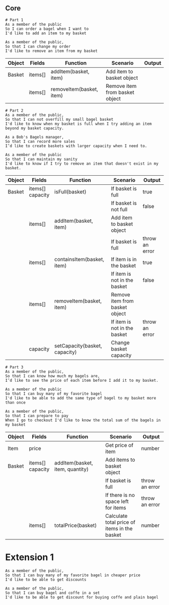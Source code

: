 ## Core

```
# Part 1
As a member of the public
So I can order a bagel when I want to
I'd like to add an item to my basket

As a member of the public,
So that I can change my order
I'd like to remove an item from my basket
```

| Object | Fields  | Function                 | Scenario                       | Output |
|--------|---------|--------------------------|--------------------------------|--------|
| Basket | items[] | addItem(basket, item)    | Add item to basket object      |        |
|        | items[] | removeItem(basket, item) | Remove item from basket object |        |

```
# Part 2
As a member of the public,
So that I can not overfill my small bagel basket
I'd like to know when my basket is full when I try adding an item beyond my basket capacity.

As a Bob's Bagels manager,
So that I can record more sales
I’d like to create baskets with larger capacity when I need to.

As a member of the public
So that I can maintain my sanity
I'd like to know if I try to remove an item that doesn't exist in my basket. 
```

| Object | Fields               | Function                      | Scenario                       | Output         |
|--------|----------------------|-------------------------------|--------------------------------|----------------|
| Basket | items[]<br/>capacity | isFull(basket)                | If basket is full              | true           |
|        |                      |                               | If basket is not full          | false          |
|        | items[]              | addItem(basket, item)         | Add item to basket object      |                |
|        |                      |                               | If basket is full              | throw an error |
|        | items[]              | containsItem(basket, item)    | If item is in the basket       | true           |
|        |                      |                               | If item is not in the basket   | false          |
|        | items[]              | removeItem(basket, item)      | Remove item from basket object |                |
|        |                      |                               | If item is not in the basket   | throw an error |
|        | capacity             | setCapacity(basket, capacity) | Change basket capacity         |                |

```
# Part 3
As a member of the public,
So that I can know how much my bagels are,
I’d like to see the price of each item before I add it to my basket.

As a member of the public
So that I can buy many of my favorite bagel
I'd like to be able to add the same type of bagel to my basket more than once

As a member of the public,
So that I can prepare to pay
When I go to checkout I'd like to know the total sum of the bagels in my basket
```

| Object | Fields               | Function                        | Scenario                                     | Output         |
|--------|----------------------|---------------------------------|----------------------------------------------|----------------|
| Item   | price                |                                 | Get price of item                            | number         |
| Basket | items[]<br/>capacity | addItem(basket, item, quantity) | Add items to basket object                   |                |
|        |                      |                                 | If basket is full                            | throw an error |
|        |                      |                                 | If there is no space left for items          | throw an error |
|        | items[]              | totalPrice(basket)              | Calculate total price of items in the basket | number         |

# Extension 1

```
As a member of the public,
So that I can buy many of my favorite bagel in cheaper price
I'd like to be able to get discounts

As a member of the public,
So that I can buy bagel and coffe in a set
I'd like to be able to get discount for buying coffe and plain bagel
```
